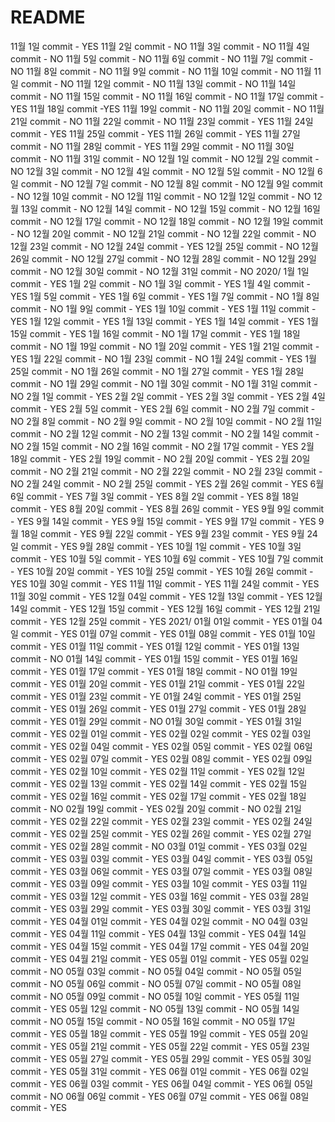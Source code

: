 # README

11월 1일 commit - YES
11월 2일 commit - NO
11월 3일 commit - NO
11월 4일 commit - NO
11월 5일 commit - NO
11월 6일 commit - NO
11월 7일 commit - NO
11월 8일 commit - NO
11월 9일 commit - NO
11월 10일 commit - NO
11월 11일 commit - NO
11월 12일 commit - NO
11월 13일 commit - NO
11월 14일 commit - NO
11월 15일 commit - NO
11월 16일 commit - NO
11월 17일 commit -YES
11월 18일 commit -YES
11월 19일 commit - NO
11월 20일 commit - NO
11월 21일 commit - NO
11월 22일 commit - NO
11월 23일 commit - YES
11월 24일 commit - YES
11월 25일 commit - YES
11월 26일 commit - YES
11월 27일 commit - NO
11월 28일 commit - YES
11월 29일 commit - NO
11월 30일 commit - NO
11월 31일 commit - NO
12월 1일 commit - NO
12월 2일 commit - NO
12월 3일 commit - NO
12월 4일 commit - NO
12월 5일 commit - NO
12월 6일 commit - NO
12월 7일 commit - NO
12월 8일 commit - NO
12월 9일 commit - NO
12월 10일 commit - NO
12월 11일 commit - NO
12월 12일 commit - NO
12월 13일 commit - NO
12월 14일 commit - NO
12월 15일 commit - NO
12월 16일 commit - NO
12월 17일 commit - NO
12월 18일 commit - NO
12월 19일 commit - NO
12월 20일 commit - NO
12월 21일 commit - NO
12월 22일 commit - NO
12월 23일 commit - NO
12월 24일 commit - YES
12월 25일 commit - NO
12월 26일 commit - NO
12월 27일 commit - NO
12월 28일 commit - NO
12월 29일 commit - NO
12월 30일 commit - NO
12월 31일 commit - NO
2020/ 1월 1일 commit - YES
1월 2일 commit - NO
1월 3일 commit - YES
1월 4일 commit - YES
1월 5일 commit - YES
1월 6일 commit - YES
1월 7일 commit - NO
1월 8일 commit - NO
1월 9일 commit - YES
1월 10일 commit - YES
1월 11일 commit - YES
1월 12일 commit - YES
1월 13일 commit - YES
1월 14일 commit - YES
1월 15일 commit - YES
1월 16일 commit - NO
1월 17일 commit - YES
1월 18일 commit - NO
1월 19일 commit - NO
1월 20일 commit - YES
1월 21일 commit - YES
1월 22일 commit - NO
1월 23일 commit - NO
1월 24일 commit - YES
1월 25일 commit - NO
1월 26일 commit - NO
1월 27일 commit - YES
1월 28일 commit - NO
1월 29일 commit - NO
1월 30일 commit - NO
1월 31일 commit - NO
2월 1일 commit - YES
2월 2일 commit - YES
2월 3일 commit - YES
2월 4일 commit - YES
2월 5일 commit - YES
2월 6일 commit - NO
2월 7일 commit - NO
2월 8일 commit - NO
2월 9일 commit - NO
2월 10일 commit - NO
2월 11일 commit - NO
2월 12일 commit - NO
2월 13일 commit - NO
2월 14일 commit - NO
2월 15일 commit - NO
2월 16일 commit - NO
2월 17일 commit - YES
2월 18일 commit - YES
2월 19일 commit - NO
2월 20일 commit - YES
2월 20일 commit - NO
2월 21일 commit - NO
2월 22일 commit - NO
2월 23일 commit - NO
2월 24일 commit - NO
2월 25일 commit - YES
2월 26일 commit - YES
6월 6일 commit - YES
7월 3일 commit - YES
8월 2일 commit - YES
8월 18일 commit - YES
8월 20일 commit - YES
8월 26일 commit - YES
9월 9일 commit - YES
9월 14일 commit - YES
9월 15일 commit - YES
9월 17일 commit - YES
9월 18일 commit - YES
9월 22일 commit - YES
9월 23일 commit - YES
9월 24일 commit - YES
9월 28일 commit - YES
10월 1일 commit - YES
10월 3일 commit - YES
10월 5일 commit - YES
10월 6일 commit - YES
10월 7일 commit - YES
10월 20일 commit - YES
10월 25일 commit - YES
10월 26일 commit - YES
10월 30일 commit - YES
11월 11일 commit - YES
11월 24일 commit - YES
11월 30일 commit - YES
12월 04일 commit - YES
12월 13일 commit - YES
12월 14일 commit - YES
12월 15일 commit - YES
12월 16일 commit - YES
12월 21일 commit - YES
12월 25일 commit - YES
2021/ 01월 01일 commit - YES
01월 04일 commit - YES
01월 07일 commit - YES
01월 08일 commit - YES
01월 10일 commit - YES
01월 11일 commit - YES
01월 12일 commit - YES
01월 13일 commit - NO
01월 14일 commit - YES
01월 15일 commit - YES
01월 16일 commit - YES
01월 17일 commit - YES
01월 18일 commit - NO
01월 19일 commit - YES
01월 20일 commit - YES
01월 21일 commit - YES
01월 22일 commit - YES
01월 23일 commit - YE
01월 24일 commit - YES
01월 25일 commit - YES
01월 26일 commit - YES
01월 27일 commit - YES
01월 28일 commit - YES
01월 29일 commit - NO
01월 30일 commit - YES
01월 31일 commit - YES
02월 01일 commit - YES
02월 02일 commit - YES
02월 03일 commit - YES
02월 04일 commit - YES
02월 05일 commit - YES
02월 06일 commit - YES
02월 07일 commit - YES
02월 08일 commit - YES
02월 09일 commit - YES
02월 10일 commit - YES
02월 11일 commit - YES
02월 12일 commit - YES
02월 13일 commit - YES
02월 14일 commit - YES
02월 15일 commit - YES
02월 16일 commit - YES
02월 17일 commit - YES
02월 18일 commit - NO
02월 19일 commit - YES
02월 20일 commit - NO
02월 21일 commit - YES
02월 22일 commit - YES
02월 23일 commit - YES
02월 24일 commit - YES
02월 25일 commit - YES
02월 26일 commit - YES
02월 27일 commit - YES
02월 28일 commit - NO
03월 01일 commit - YES
03월 02일 commit - YES
03월 03일 commit - YES
03월 04일 commit - YES
03월 05일 commit - YES
03월 06일 commit - YES
03월 07일 commit - YES
03월 08일 commit - YES
03월 09일 commit - YES
03월 10일 commit - YES
03월 11일 commit - YES
03월 12일 commit - YES
03월 16일 commit - YES
03월 28일 commit - YES
03월 29일 commit - YES
03월 30일 commit - YES
03월 31일 commit - YES
04월 01일 commit - YES
04월 02일 commit - NO
04월 03일 commit - YES
04월 11일 commit - YES
04월 13일 commit - YES
04월 14일 commit - YES
04월 15일 commit - YES
04월 17일 commit - YES
04월 20일 commit - YES
04월 21일 commit - YES
05월 01일 commit - YES
05월 02일 commit - NO
05월 03일 commit - NO
05월 04일 commit - NO
05월 05일 commit - NO
05월 06일 commit - NO
05월 07일 commit - NO
05월 08일 commit - NO
05월 09일 commit - NO
05월 10일 commit - YES
05월 11일 commit - YES
05월 12일 commit - NO
05월 13일 commit - NO
05월 14일 commit - NO
05월 15일 commit - NO
05월 16일 commit - NO
05월 17일 commit - YES
05월 18일 commit - YES
05월 19일 commit - YES
05월 20일 commit - YES
05월 21일 commit - YES
05월 22일 commit - YES
05월 23일 commit - YES
05월 27일 commit - YES
05월 29일 commit - YES
05월 30일 commit - YES
05월 31일 commit - YES
06월 01일 commit - YES
06월 02일 commit - YES
06월 03일 commit - YES
06월 04일 commit - YES
06월 05일 commit - NO
06월 06일 commit - YES
06월 07일 commit - YES
06월 08일 commit - YES
